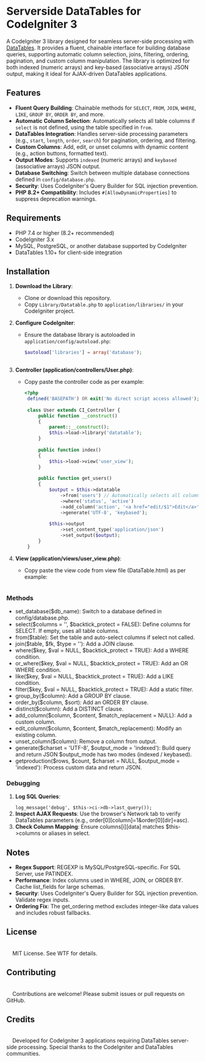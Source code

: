 # Serverside DataTables for CodeIgniter 3

A CodeIgniter 3 library designed for seamless server-side processing with [DataTables](https://datatables.net/manual/server-side). It provides a fluent, chainable interface for building database queries, supporting automatic column selection, joins, filtering, ordering, pagination, and custom column manipulation. The library is optimized for both indexed (numeric arrays) and key-based (associative arrays) JSON output, making it ideal for AJAX-driven DataTables applications.

## Features

- **Fluent Query Building**: Chainable methods for `SELECT`, `FROM`, `JOIN`, `WHERE`, `LIKE`, `GROUP BY`, `ORDER BY`, and more.
- **Automatic Column Selection**: Automatically selects all table columns if `select` is not defined, using the table specified in `from`.
- **DataTables Integration**: Handles server-side processing parameters (e.g., `start`, `length`, `order`, `search`) for pagination, ordering, and filtering.
- **Custom Columns**: Add, edit, or unset columns with dynamic content (e.g., action buttons, formatted text).
- **Output Modes**: Supports `indexed` (numeric arrays) and `keybased` (associative arrays) JSON output.
- **Database Switching**: Switch between multiple database connections defined in `config/database.php`.
- **Security**: Uses CodeIgniter's Query Builder for SQL injection prevention.
- **PHP 8.2+ Compatibility**: Includes `#[AllowDynamicProperties]` to suppress deprecation warnings.

## Requirements

- PHP 7.4 or higher (8.2+ recommended)
- CodeIgniter 3.x
- MySQL, PostgreSQL, or another database supported by CodeIgniter
- DataTables 1.10+ for client-side integration

## Installation

1. **Download the Library**:
   - Clone or download this repository.
   - Copy `Library/Datatable.php` to `application/libraries/` in your CodeIgniter project.

2. **Configure CodeIgniter**:
   - Ensure the database library is autoloaded in `application/config/autoload.php`:
     ```php
     $autoload['libraries'] = array('database');
       
3. **Controller (application/controllers/User.php)**:
   - Copy paste the controller code as per example:
     ```php
     <?php
      defined('BASEPATH') OR exit('No direct script access allowed');
      
      class User extends CI_Controller {
          public function __construct()
          {
              parent::__construct();
              $this->load->library('datatable');
          }
      
          public function index()
          {
              $this->load->view('user_view');
          }
      
          public function get_users()
          {
              $output = $this->datatable
                  ->from('users') // Automatically selects all columns
                  ->where('status', 'active')
                  ->add_column('action', '<a href="edit/$1">Edit</a>', 'id')
                  ->generate('UTF-8', 'keybased');
      
              $this->output
                  ->set_content_type('application/json')
                  ->set_output($output);
          }
      }

4. **View (application/views/user_view.php)**:
   - Copy paste the view code from view file (DataTable.html) as per example:
     ```php

### Methods
- set_database($db_name): Switch to a database defined in <span>config/database.php.
- select($columns = '', $backtick_protect = FALSE): Define columns for SELECT. If empty, uses all table columns.
- from($table): Set the table and auto-select columns if select</span> not called.
- join($table, $fk, $type = ''): Add a JOIN clause.
- where($key, $val = NULL, $backtick_protect = TRUE): Add a WHERE condition.
- or_where($key, $val = NULL, $backtick_protect = TRUE): Add an OR WHERE condition.
- like($key, $val = NULL, $backtick_protect = TRUE): Add a LIKE condition.
- filter($key, $val = NULL, $backtick_protect = TRUE): Add a static filter.
- group_by($column): Add a GROUP BY clause.
- order_by($column, $sort): Add an ORDER BY clause.
- distinct($column): Add a DISTINCT clause.
- add_column($column, $content, $match_replacement = NULL): Add a custom column.
- edit_column($column, $content, $match_replacement): Modify an existing column.
- unset_column($column): Remove a column from output.
- generate($charset = 'UTF-8', $output_mode = 'indexed'): Build query and return JSON $output_mode has two modes (indexed / keybased).
- getproduction($rows, $count, $charset = NULL, $output_mode = 'indexed'): Process custom data and return JSON.

### Debugging

<ol dir="auto">
     <li>
        <p>
            <strong>Log SQL Queries</strong>:
        </p>
          <code>log_message('debug', $this->ci->db->last_query());</code>
    </li>
    <li>
        <strong>Inspect AJAX Requests</strong>: Use the browser's Network tab to verify DataTables parameters (e.g., <span>order[0][column]=1&amp;order[0][dir]=asc</span>).
    </li>
    <li>
        <strong>Check Column Mapping</strong>: Ensure <span>columns[i][data]</span> matches <span>$this-&gt;columns</span> or aliases in <span>select</span>.
    </li>
</ol>
<h2 dir="auto">
    Notes
</h2>
<ul dir="auto">
    <li>
        <strong>Regex Support</strong>: <span>REGEXP</span> is MySQL/PostgreSQL-specific. For SQL Server, use <span>PATINDEX</span>.
    </li>
    <li>
        <strong>Performance</strong>: Index columns used in <span>WHERE</span>, <span>JOIN</span>, or <span>ORDER BY</span>. Cache <span>list_fields</span> for large schemas.
    </li>
    <li>
        <strong>Security</strong>: Uses CodeIgniter's Query Builder for SQL injection prevention. Validate regex inputs.
    </li>
    <li>
        <strong>Ordering Fix</strong>: The <span>get_ordering</span> method excludes integer-like <span>data</span> values and includes robust fallbacks.
    </li>
</ul>
<h2 dir="auto">
    License
</h2>
<p style="white-space:pre-wrap;" dir="auto">
    MIT License. See WTF for details.
</p>
<h2 dir="auto">
    Contributing
</h2>
<p style="white-space:pre-wrap;" dir="auto">
    Contributions are welcome! Please submit issues or pull requests on GitHub.
</p>
<h2 dir="auto">
    Credits
</h2>
<p style="white-space:pre-wrap;" dir="auto">
    Developed for CodeIgniter 3 applications requiring DataTables server-side processing. Special thanks to the CodeIgniter and DataTables communities.
</p>
